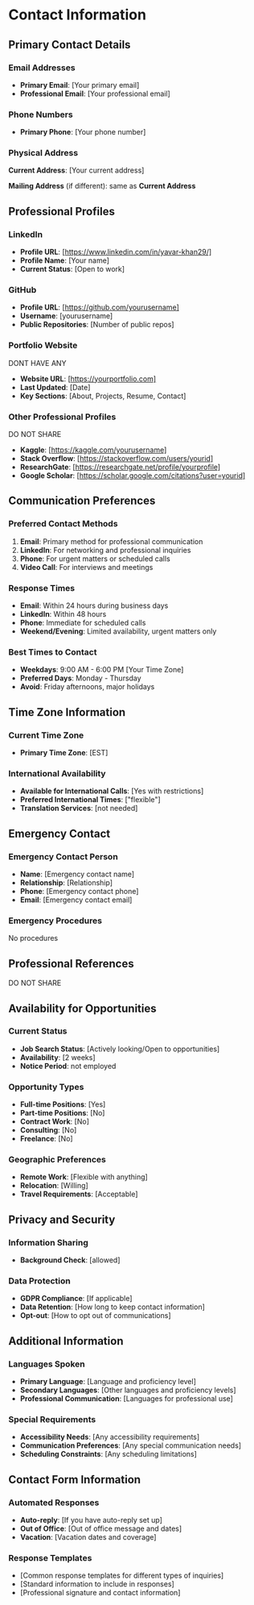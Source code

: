 # Contact Information

## Primary Contact Details

### Email Addresses
- **Primary Email**: [Your primary email]
- **Professional Email**: [Your professional email]

### Phone Numbers
- **Primary Phone**: [Your phone number]

### Physical Address
**Current Address**:
[Your current address]

**Mailing Address** (if different):
same as **Current Address**

## Professional Profiles

### LinkedIn
- **Profile URL**: [https://www.linkedin.com/in/yavar-khan29/]
- **Profile Name**: [Your name]
- **Current Status**: [Open to work]

### GitHub
- **Profile URL**: [https://github.com/yourusername]
- **Username**: [yourusername]
- **Public Repositories**: [Number of public repos]

### Portfolio Website
DONT HAVE ANY
- **Website URL**: [https://yourportfolio.com]
- **Last Updated**: [Date]
- **Key Sections**: [About, Projects, Resume, Contact]

### Other Professional Profiles
DO NOT SHARE
- **Kaggle**: [https://kaggle.com/yourusername]
- **Stack Overflow**: [https://stackoverflow.com/users/yourid]
- **ResearchGate**: [https://researchgate.net/profile/yourprofile]
- **Google Scholar**: [https://scholar.google.com/citations?user=yourid]



## Communication Preferences

### Preferred Contact Methods
1. **Email**: Primary method for professional communication
2. **LinkedIn**: For networking and professional inquiries
3. **Phone**: For urgent matters or scheduled calls
4. **Video Call**: For interviews and meetings

### Response Times
- **Email**: Within 24 hours during business days
- **LinkedIn**: Within 48 hours
- **Phone**: Immediate for scheduled calls
- **Weekend/Evening**: Limited availability, urgent matters only

### Best Times to Contact
- **Weekdays**: 9:00 AM - 6:00 PM [Your Time Zone]
- **Preferred Days**: Monday - Thursday
- **Avoid**: Friday afternoons, major holidays

## Time Zone Information

### Current Time Zone
- **Primary Time Zone**: [EST]


### International Availability
- **Available for International Calls**: [Yes with restrictions]
- **Preferred International Times**: ["flexible"]
- **Translation Services**: [not needed]

## Emergency Contact

### Emergency Contact Person
- **Name**: [Emergency contact name]
- **Relationship**: [Relationship]
- **Phone**: [Emergency contact phone]
- **Email**: [Emergency contact email]

### Emergency Procedures
No procedures

## Professional References
DO NOT SHARE


## Availability for Opportunities

### Current Status
- **Job Search Status**: [Actively looking/Open to opportunities]
- **Availability**: [2 weeks]
- **Notice Period**: not employed

### Opportunity Types
- **Full-time Positions**: [Yes]
- **Part-time Positions**: [No]
- **Contract Work**: [No]
- **Consulting**: [No]
- **Freelance**: [No]

### Geographic Preferences
- **Remote Work**: [Flexible with anything]
- **Relocation**: [Willing]
- **Travel Requirements**: [Acceptable]

## Privacy and Security

### Information Sharing
- **Background Check**: [allowed]

### Data Protection
- **GDPR Compliance**: [If applicable]
- **Data Retention**: [How long to keep contact information]
- **Opt-out**: [How to opt out of communications]

## Additional Information

### Languages Spoken
- **Primary Language**: [Language and proficiency level]
- **Secondary Languages**: [Other languages and proficiency levels]
- **Professional Communication**: [Languages for professional use]

### Special Requirements
- **Accessibility Needs**: [Any accessibility requirements]
- **Communication Preferences**: [Any special communication needs]
- **Scheduling Constraints**: [Any scheduling limitations]

## Contact Form Information

### Automated Responses
- **Auto-reply**: [If you have auto-reply set up]
- **Out of Office**: [Out of office message and dates]
- **Vacation**: [Vacation dates and coverage]

### Response Templates
- [Common response templates for different types of inquiries]
- [Standard information to include in responses]
- [Professional signature and contact information]
